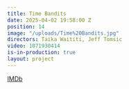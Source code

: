 ```yaml
---
title: Time Bandits
date: 2025-04-02 19:58:00 Z
position: 14
image: "/uploads/Time%20Bandits.jpg"
directors: Taika Waititi, Jeff Tomsic
video: 1071930414
is-in-production: true
layout: project
---
```


[IMDb](https://www.imdb.com/title/tt1928307/)